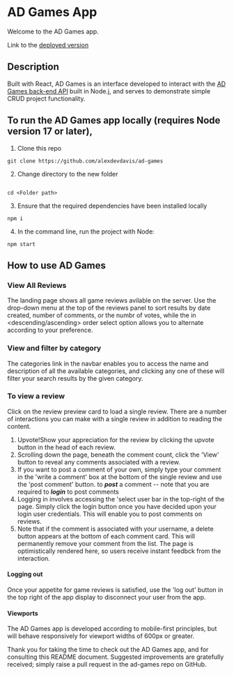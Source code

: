 # AD Games App

Welcome to the AD Games app.

Link to the [deployed version](https://sensational-youtiao-ad9d0b.netlify.app/)

## Description

Built with React, AD Games is an interface developed to interact with the [AD Games back-end API](https://github.com/alexdevdavis/ad-games) built in Node.j, and serves to demonstrate simple CRUD project functionality.

## To run the AD Games app locally (requires Node version 17 or later),

1. Clone this repo


```
git clone https://github.com/alexdevdavis/ad-games
```

2. Change directory to the new folder

```

cd <Folder path>
```

3. Ensure that the required dependencies have been installed locally

```
npm i
```

4. In the command line, run the project with Node:

```
npm start
```

## How to use AD Games
### View All Reviews
The landing page shows all game reviews avilable on the server. Use the drop-down menu at the top of the reviews panel to sort results by date created, number of comments, or the numbr of votes, while the in <descending/ascending> order select option allows you to alternate according to your preference.

### View and filter by category
The categories link in the navbar enables you to access the name and description of all the available categories, and clicking any one of these will filter your search results by the given category.

### To view a review
Click on the review preview card to load a single review. There are a number of interactions you can make with a single review in addition to reading the content.

1. Upvote!Show your appreciation for the review by clicking the upvote button in the head of each review.
2. Scrolling down the page, beneath the comment count, click the 'View' button to reveal any comments associated with a review. 
3. If you want to post a comment of your own, simply type your comment in the 'write a comment' box at the bottom of the single review and use the 'post comment' button. to ***post*** a comment -- note that you are required to ***login*** to post comments
4. Logging in involves accessing the 'select user bar in the top-right of the page. Simply click the login button once you have decided upon your login user credentials. This will enable you to post comments on reviews.
5. Note that if the comment is associated with your username, a delete button appears at the bottom of each comment card. This will permanently remove your comment from the list. The page is optimistically rendered here, so users receive instant feedbck from the interaction.

#### Logging out
Once your appetite for game reviews is satisfied, use the 'log out' button in the top right of the app display to disconnect your user from the app.

#### Viewports
The AD Games app is developed according to mobile-first principles, but will behave responsively for viewport widths of 600px or greater.


Thank you for taking the time to check out the AD Games app, and for consulting this README document. Suggested improvements are gratefully received; simply raise a pull request in the ad-games repo on GitHub.
